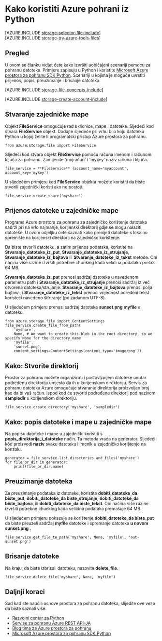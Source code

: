 <properties
    pageTitle="Kako koristiti za pohranu datoteka Azure s Python | Microsoft Azure"
    description="Saznajte kako koristiti pohranu datoteka Azure s Python prijenos, popis, preuzimanje i brisanje datoteka."
    services="storage"
    documentationCenter="python"
    authors="robinsh"
    manager="carmonm"
    editor="tysonn"/>

<tags
    ms.service="storage"
    ms.workload="storage"
    ms.tgt_pltfrm="na"
    ms.devlang="python"
    ms.topic="article"
    ms.date="09/20/2016"
    ms.author="robinsh"/>

# <a name="how-to-use-azure-file-storage-from-python"></a>Kako koristiti Azure pohrani iz Python

[AZURE.INCLUDE [storage-selector-file-include](../../includes/storage-selector-file-include.md)]
<br/>
[AZURE.INCLUDE [storage-try-azure-tools-files](../../includes/storage-try-azure-tools-files.md)]

## <a name="overview"></a>Pregled

U ovom se članku vidjet ćete kako izvršiti uobičajeni scenariji pomoću za pohranu datoteka. Primjere zapisuju u Python i koristite [Microsoft Azure prostora za pohranu SDK Python]. Scenariji u kojima je moguće uvrstiti prijenos, popis, preuzimanje i brisanje datoteka.

[AZURE.INCLUDE [storage-file-concepts-include](../../includes/storage-file-concepts-include.md)]

[AZURE.INCLUDE [storage-create-account-include](../../includes/storage-create-account-include.md)]

## <a name="create-a-share"></a>Stvaranje zajedničke mape

Objekt **FileService** omogućuje rad s dionice, mape i datoteke. Sljedeći kod stvara **FileService** objekt. Dodajte sljedeće pri vrhu bilo koju datoteku Python u kojoj želite li programatski pristup Azure prostora za pohranu.

    from azure.storage.file import FileService

Sljedeći kod stvara objekt **FileService** pomoću računa imenom i računom ključa za pohranu.  Zamijenite 'mojračun' i 'mykey' naziv računa i ključa.

    file_service = **FileService** (account_name='myaccount', account_key='mykey')

U sljedećem primjeru kod **FileService** objekta možete koristiti da biste stvorili zajednički koristi ako ne postoji.

    file_service.create_share('myshare')

## <a name="upload-a-file-into-a-share"></a>Prijenos datoteke u zajedničke mape

Programa Azure prostora za pohranu za zajedničko korištenje datoteka sadrži pri na vrlo najmanje, korijenski direktorij gdje se mogu nalaziti datoteke. U ovom odjeljku ćete saznati kako prenijeti datoteke s lokalno spremište na korijenski direktorij na zajedničko korištenje.

Da biste stvorili datoteku, a zatim prijenos podataka, koristite na **Stvaranje\_datoteke\_iz\_put**, **Stvaranje\_datoteke\_iz\_strujanje**, **Stvaranje\_datoteke\_iz\_bajtova** ili **Stvaranje\_datoteke\_iz\_tekst** metode. Oni načina više razine izvršiti potrebne chunking kada veličina podataka prelazi 64 MB.

**Stvaranje\_datoteke\_iz\_put** prenosi sadržaj datoteke u navedenom parametru path i **Stvaranje\_datoteke\_iz\_strujanje** prenosi sadržaj iz već otvorena datoteka/strujanje. **Stvaranje\_datoteke\_iz\_bajtova** prenosi polja bajtova, i **Stvaranje\_datoteke\_iz\_tekst** prenosi vrijednost određeni tekst koristeći navedeno šifriranje (po zadanom UTF-8).

U sljedećem primjeru prenosi sadržaj datoteke **sunset.png** **myfile** u datoteku.

    from azure.storage.file import ContentSettings
    file_service.create_file_from_path(
        'myshare',
        None, # We want to create this blob in the root directory, so we specify None for the directory_name
        'myfile',
        'sunset.png',
        content_settings=ContentSettings(content_type='image/png'))

## <a name="how-to-create-a-directory"></a>Kako: Stvorite direktorij

Prostor za pohranu možete organizirati i postavljanjem datoteke unutar podređenu direktorija umjesto da ih u korijenskom direktoriju. Servis za pohranu datoteka Azure omogućuje stvaranje direktorija proizvoljan broj kao da bi vaš račun. Ispod kod će stvoriti podređene direktorij pod nazivom **sampledir** u korijenskom direktoriju.

    file_service.create_directory('myshare', 'sampledir')

## <a name="how-to-list-files-and-directories-in-a-share"></a>Kako: popis datoteke i mape u zajedničke mape

Na popisu datoteke i mape u zajednički koristiti s **popis\_direktorija\_i\_datoteke** način. Ta metoda vraća na generator. Sljedeći kôd proizvodi **naziv** svaku datoteku i imenik u zajedničko korištenje na konzolu.

    generator = file_service.list_directories_and_files('myshare')
    for file_or_dir in generator:
        print(file_or_dir.name)

## <a name="download-files"></a>Preuzimanje datoteka

Za preuzimanje podataka iz datoteke, koristite **dobiti\_datoteke\_da biste\_put**, **dobiti\_datoteke\_da biste\_strujanje**, **dobiti\_datoteke\_da biste\_bajtova**, ili **dobiti\_datoteke\_da biste\_tekst**. Oni načina više razine izvršiti potrebne chunking kada veličina podataka premašuje 64 MB.

U sljedećem primjeru pokazuje se korištenje **dobiti\_datoteke\_da biste\_put** da biste preuzeli sadržaj **myfile** datoteke i spremanje datoteka **u novom sunset.png** .

    file_service.get_file_to_path('myshare', None, 'myfile', 'out-sunset.png')

## <a name="delete-a-file"></a>Brisanje datoteke

Na kraju, da biste izbrisali datoteku, nazovite **delete_file**.

    file_service.delete_file('myshare', None, 'myfile')

## <a name="next-steps"></a>Daljnji koraci

Sad kad ste naučili osnove prostora za pohranu datoteka, slijedite ove veze da biste saznali više.

- [Razvojni centar za Python](/develop/python/)
- [Servise za pohranu Azure REST API-JA](http://msdn.microsoft.com/library/azure/dd179355)
- [Blog tima za Azure prostora za pohranu]
- [Microsoft Azure prostora za pohranu SDK Python]

[Blog tima za Azure prostora za pohranu]: http://blogs.msdn.com/b/windowsazurestorage/
[Microsoft Azure prostora za pohranu SDK Python]: https://github.com/Azure/azure-storage-python

